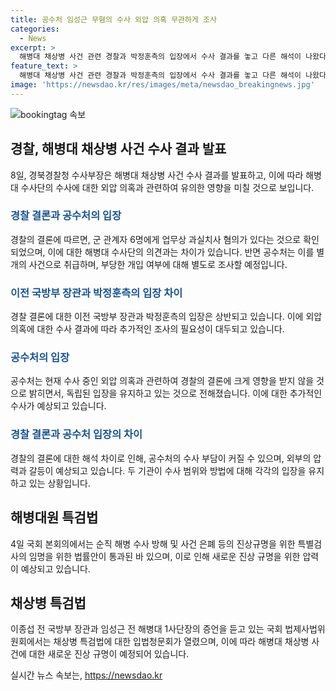 ```yaml
---
title: 공수처 임성근 무혐의 수사 외압 의혹 무관하게 조사
categories:
  - News
excerpt: >
  해병대 채상병 사건 관련 경찰과 박정훈측의 입장에서 수사 결과를 놓고 다른 해석이 나왔다. 경찰은 임 사단장 등 고위 간부의 책임을 축소하여 외압 의혹을 부인했지만, 박측은 국방부의 개입을 비판하며 수사 결과를 불만으로 했다. 이로써 수사 결과에 대한 논의와 외압 의혹 등 수사 부담이 늘어나고 있으며, 공수처의 독립 수사가 필요한지에 대한 논의가 제기되고 있다. (150자)
feature_text: >
  해병대 채상병 사건 관련 경찰과 박정훈측의 입장에서 수사 결과를 놓고 다른 해석이 나왔다. 경찰은 임 사단장 등 고위 간부의 책임을 축소하여 외압 의혹을 부인했지만, 박측은 국방부의 개입을 비판하며 수사 결과를 불만으로 했다. 이로써 수사 결과에 대한 논의와 외압 의혹 등 수사 부담이 늘어나고 있으며, 공수처의 독립 수사가 필요한지에 대한 논의가 제기되고 있다. (150자)
image: 'https://newsdao.kr/res/images/meta/newsdao_breakingnews.jpg'
---
```


<p><img src="https://newsdao.kr/res/images/meta/newsdao_breakingnews.jpg" alt="bookingtag 속보" /></p>

<h2 data-ke-size="size26">경찰, 해병대 채상병 사건 수사 결과 발표</h2>

<p data-ke-size="size16">8일, 경북경찰청 수사부장은 해병대 채상병 사건 수사 결과를 발표하고, 이에 따라 해병대 수사단의 수사에 대한 외압 의혹과 관련하여 유의한 영향을 미칠 것으로 보입니다.</p>

<h3><b><span style="color: #1a5490;">경찰 결론과 공수처의 입장</span></b></h3>

<p data-ke-size="size16">경찰의 결론에 따르면, 군 관계자 6명에게 업무상 과실치사 혐의가 있다는 것으로 확인되었으며, 이에 대한 해병대 수사단의 의견과는 차이가 있습니다. 반면 공수처는 이를 별개의 사건으로 취급하며, 부당한 개입 여부에 대해 별도로 조사할 예정입니다.</p>

<h3><b><span style="color: #1a5490;">이전 국방부 장관과 박정훈측의 입장 차이</span></b></h3>

<p data-ke-size="size16">경찰 결론에 대한 이전 국방부 장관과 박정훈측의 입장은 상반되고 있습니다. 이에 외압 의혹에 대한 수사 결과에 따라 추가적인 조사의 필요성이 대두되고 있습니다.</p>

<h3><b><span style="color: #1a5490;">공수처의 입장</span></b></h3>

<p data-ke-size="size16">공수처는 현재 수사 중인 외압 의혹과 관련하여 경찰의 결론에 크게 영향을 받지 않을 것으로 밝히면서, 독립된 입장을 유지하고 있는 것으로 전해졌습니다. 이에 대한 추가적인 수사가 예상되고 있습니다.</p>

<h3><b><span style="color: #1a5490;">경찰 결론과 공수처 입장의 차이</span></b></h3>

<p data-ke-size="size16">경찰의 결론에 대한 해석 차이로 인해, 공수처의 수사 부담이 커질 수 있으며, 외부의 압력과 갈등이 예상되고 있습니다. 두 기관이 수사 범위와 방법에 대해 각각의 입장을 유지하고 있는 상황입니다.</p>

<h2 data-ke-size="size26">해병대원 특검법</h2>

<p data-ke-size="size16">4일 국회 본회의에서는 순직 해병 수사 방해 및 사건 은폐 등의 진상규명을 위한 특별검사의 임명을 위한 법률안이 통과된 바 있으며, 이로 인해 새로운 진상 규명을 위한 압력이 예상되고 있습니다.</p>

<h2 data-ke-size="size26">채상병 특검법</h2>

<p data-ke-size="size16">이종섭 전 국방부 장관과 임성근 전 해병대 1사단장의 증언을 듣고 있는 국회 법제사법위원회에서는 채상병 특검법에 대한 입법청문회가 열렸으며, 이에 따라 해병대 채상병 사건에 대한 새로운 진상 규명이 예정되어 있습니다.</p>
실시간 뉴스 속보는, <a href="https://newsdao.kr" rel="dofollow">https://newsdao.kr</a>


